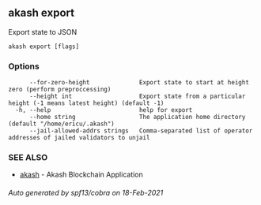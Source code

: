 ## akash export

Export state to JSON

```
akash export [flags]
```

### Options

```
      --for-zero-height              Export state to start at height zero (perform preproccessing)
      --height int                   Export state from a particular height (-1 means latest height) (default -1)
  -h, --help                         help for export
      --home string                  The application home directory (default "/home/ericu/.akash")
      --jail-allowed-addrs strings   Comma-separated list of operator addresses of jailed validators to unjail
```

### SEE ALSO

* [akash](akash.md)	 - Akash Blockchain Application

###### Auto generated by spf13/cobra on 18-Feb-2021
